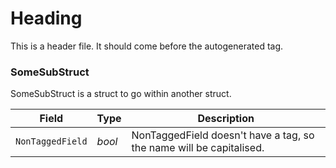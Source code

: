 # Heading

This is a header file. It should come before the autogenerated tag.

<!--- THIS FILE IS AUTOGENERATED!!! DO NOT EDIT!!! -->

### SomeSubStruct

SomeSubStruct is a struct to go within another struct.

| Field | Type | Description |
| ----- | ---- | ----------- |
| `NonTaggedField` | _bool_ | NonTaggedField doesn't have a tag, so the name will be capitalised. |
